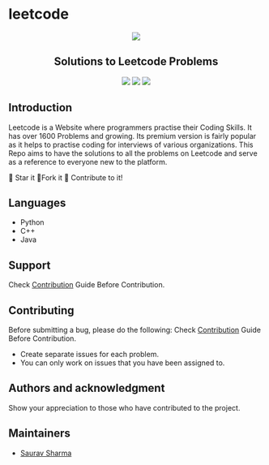 # leetcode
<p align="center">
<img src="https://capsule-render.vercel.app/api?type=rect&color=gradient&height=100&section=header&text=LeetCode%20Solutions&fontSize=70&fontAlignY=70" /> 
<h2 align="center">Solutions to Leetcode Problems</h2>
</p>

<p align="center">
<img src="https://img.shields.io/badge/language-Python-blue?style=for-the-badge">
<img src="https://img.shields.io/badge/language-C++-blue?style=for-the-badge">
<img src="https://img.shields.io/badge/language-Java-blue?style=for-the-badge">
</p>

## Introduction

Leetcode is a Website where programmers practise their Coding Skills. It has over 1600 Problems and growing. Its premium version is fairly popular as it helps to practise coding for interviews of various organizations.
This Repo aims to have the solutions to all the problems on Leetcode and serve as a reference to everyone new to the platform.

:star2: Star it 
:fork_and_knife:Fork it
:handshake: Contribute to it!


## Languages 
- Python
- C++
- Java

## Support

Check [Contribution](/CONTRIBUTING.md) Guide Before Contribution.

## Contributing

Before submitting a bug, please do the following:
Check [Contribution](/CONTRIBUTING.md) Guide Before Contribution.

- Create separate issues for each problem.
- You can only work on issues that you have been assigned to.

## Authors and acknowledgment

Show your appreciation to those who have contributed to the project.

## Maintainers

- [Saurav Sharma](https://github.com/sau-rav)

